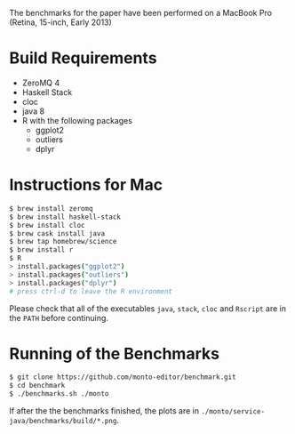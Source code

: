 The benchmarks for the paper have been performed on a MacBook Pro (Retina, 15-inch, Early 2013)

# Build Requirements

* ZeroMQ 4
* Haskell Stack
* cloc
* java 8
* R with the following packages
  - ggplot2
  - outliers
  - dplyr

# Instructions for Mac

```sh
$ brew install zeromq
$ brew install haskell-stack
$ brew install cloc
$ brew cask install java
$ brew tap homebrew/science
$ brew install r
$ R
> install.packages("ggplot2")
> install.packages("outliers")
> install.packages("dplyr")
# press ctrl-d to leave the R environment
```

Please check that all of the executables `java`, `stack`, `cloc` and `Rscript` are in the `PATH` before continuing.

# Running of the Benchmarks

```sh
$ git clone https://github.com/monto-editor/benchmark.git
$ cd benchmark
$ ./benchmarks.sh ./monto
```

If after the the benchmarks finished, the plots are in `./monto/service-java/benchmarks/build/*.png`.
